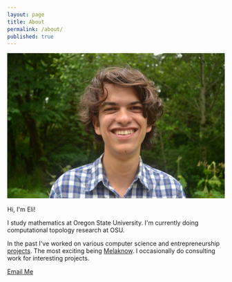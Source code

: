 ```yaml
---
layout: page
title: About
permalink: /about/
published: true
---
```




 <div class="headshot-wrapper">
   <img class="headshot" src="/images/headshot.JPG" />
 </div>



Hi, I'm Eli!

I study mathematics at Oregon State University. I'm currently doing computational topology research at OSU.

In the past I've worked on various computer science and entrepreneurship [projects](/projects/ProjectsPage). The most exciting being [Melaknow](/projects/Melaknow). I occasionally do consulting work for interesting projects.

[Email Me](mailto:winkelme@oregonstate.edu)
